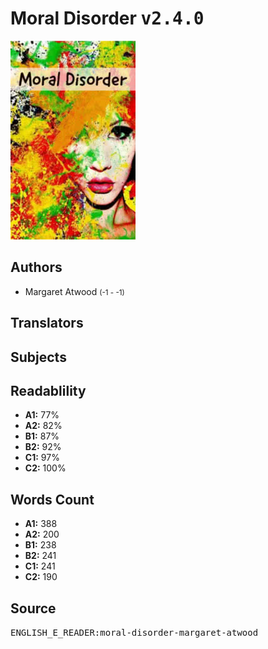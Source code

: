 # Moral Disorder <kbd>v2.4.0</kbd>

![](./cover.medium.jpg "")

## Authors


 - Margaret Atwood <small>(-1 - -1)</small>

## Translators



## Subjects



## Readablility


 - **A1:** 77%
 - **A2:** 82%
 - **B1:** 87%
 - **B2:** 92%
 - **C1:** 97%
 - **C2:** 100%

## Words Count


 - **A1:** 388
 - **A2:** 200
 - **B1:** 238
 - **B2:** 241
 - **C1:** 241
 - **C2:** 190

## Source


<kbd>ENGLISH_E_READER:moral-disorder-margaret-atwood</kbd>
